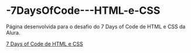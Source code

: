 # -7DaysOfCode---HTML-e-CSS
Página desenvolvida para o desafio do 7 Days of Code de HTML e CSS da Alura.

[7 Days of Code de HTML e CSS](https://7daysofcode.io/matricula/html-css)
